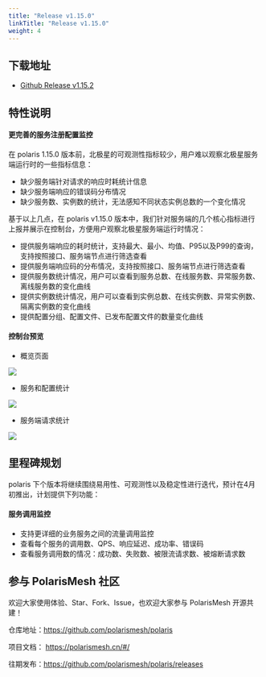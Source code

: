 ```yaml
---
title: "Release v1.15.0"
linkTitle: "Release v1.15.0"
weight: 4
---
```



## 下载地址

- [Github Release v1.15.2](https://github.com/polarismesh/polaris/releases/tag/v1.15.2)


## 特性说明

#### 更完善的服务注册配置监控
在 polaris 1.15.0 版本前，北极星的可观测性指标较少，用户难以观察北极星服务端运行时的一些指标信息：

- 缺少服务端针对请求的响应时耗统计信息
- 缺少服务端响应的错误码分布情况
- 缺少服务数、实例数的统计，无法感知不同状态实例总数的一个变化情况

基于以上几点，在 polaris v1.15.0 版本中，我们针对服务端的几个核心指标进行上报并展示在控制台，方便用户观察北极星服务端运行时情况：

- 提供服务端响应的耗时统计，支持最大、最小、均值、P95以及P99的查询，支持按照接口、服务端节点进行筛选查看
- 提供服务端响应码的分布情况，支持按照接口、服务端节点进行筛选查看
- 提供服务数统计情况，用户可以查看到服务总数、在线服务数、异常服务数、离线服务数的变化曲线
- 提供实例数统计情况，用户可以查看到实例总数、在线实例数、异常实例数、隔离实例数的变化曲线
- 提供配置分组、配置文件、已发布配置文件的数量变化曲线

#### 控制台预览

- 概览页面

![](../images/release-v1.15/image_1.png)

- 服务和配置统计

![](../images/release-v1.15/image_3.png)

- 服务端请求统计

![](../images/release-v1.15/image_3.png)


## 里程碑规划

polaris 下个版本将继续围绕易用性、可观测性以及稳定性进行迭代，预计在4月初推出，计划提供下列功能：

#### 服务调用监控

- 支持更详细的业务服务之间的流量调用监控
- 查看每个服务的调用数、QPS、响应延迟、成功率、错误码
- 查看服务调用数的情况：成功数、失败数、被限流请求数、被熔断请求数

## 参与 PolarisMesh 社区

欢迎大家使用体验、Star、Fork、Issue，也欢迎大家参与 PolarisMesh 开源共建！

仓库地址：https://github.com/polarismesh/polaris

项目文档： https://polarismesh.cn/#/

往期发布：https://github.com/polarismesh/polaris/releases
